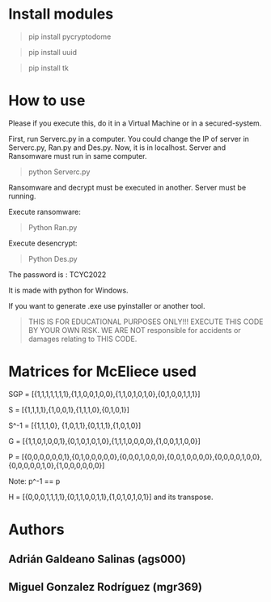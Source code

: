 
# Install modules
> pip install pycryptodome

> pip install uuid

> pip install tk

# How to use

Please if you execute this, do it in a Virtual Machine or in a secured-system.


First, run Serverc.py in a computer. You could change the IP of server in Serverc.py, Ran.py and Des.py.
Now, it is in localhost. Server and Ransomware must run in same computer.

> python Serverc.py


Ransomware and decrypt must be executed in another. Server must be 
running.

Execute ransomware:

> Python Ran.py 

Execute desencrypt:

> Python Des.py

The password is : TCYC2022


It is made with python for Windows.

If you want to generate .exe use pyinstaller or another tool. 


> THIS IS FOR EDUCATIONAL PURPOSES ONLY!!! EXECUTE THIS CODE BY YOUR OWN RISK. WE ARE NOT responsible for accidents or damages relating to THIS CODE.

# Matrices for McEliece used

SGP = [{1,1,1,1,1,1,1},{1,1,0,0,1,0,0},{1,1,0,1,0,1,0},{0,1,0,0,1,1,1}]

S = [{1,1,1,1},{1,0,0,1},{1,1,1,0},{0,1,0,1}]

S^-1 = [{1,1,1,0}, {1,0,1,1},{0,1,1,1},{1,0,1,0}]

G = [{1,1,0,1,0,0,1},{0,1,0,1,0,1,0},{1,1,1,0,0,0,0},{1,0,0,1,1,0,0}]

P = [{0,0,0,0,0,0,1},{0,1,0,0,0,0,0},{0,0,0,1,0,0,0},{0,0,1,0,0,0,0},{0,0,0,0,1,0,0},{0,0,0,0,0,1,0},{1,0,0,0,0,0,0}]

Note: p^-1 == p

H = [{0,0,0,1,1,1,1},{0,1,1,0,0,1,1},{1,0,1,0,1,0,1}]
and its transpose.

# Authors

## Adrián Galdeano Salinas (ags000)
## Miguel Gonzalez Rodríguez (mgr369)
